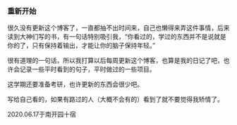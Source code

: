 ### 重新开始



很久没有更新这个博客了，一直都抽不出时间来，自己也懒得来弄这件事情，后来读到大神们写的书，有一句话特别吸引我，“你看过的，学过的东西并不是说就是你的了，只有保持着输出，才能让你的脑子保持年轻。”

很有道理的一句话，所以我打算以后每周更新这个博客，也算是我的日记了吧，也许会记录一些平时看到的句子，平时做过的一些项目。

这学期还要准备考研，也许更新的东西会很少吧。



写给自己看的，如果有路过的人（大概不会有的）看到了就不要觉得我矫情了。

2020.06.17于南开园十宿